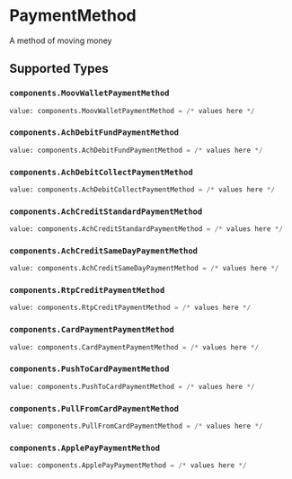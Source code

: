 # PaymentMethod

A method of moving money


## Supported Types

### `components.MoovWalletPaymentMethod`

```python
value: components.MoovWalletPaymentMethod = /* values here */
```

### `components.AchDebitFundPaymentMethod`

```python
value: components.AchDebitFundPaymentMethod = /* values here */
```

### `components.AchDebitCollectPaymentMethod`

```python
value: components.AchDebitCollectPaymentMethod = /* values here */
```

### `components.AchCreditStandardPaymentMethod`

```python
value: components.AchCreditStandardPaymentMethod = /* values here */
```

### `components.AchCreditSameDayPaymentMethod`

```python
value: components.AchCreditSameDayPaymentMethod = /* values here */
```

### `components.RtpCreditPaymentMethod`

```python
value: components.RtpCreditPaymentMethod = /* values here */
```

### `components.CardPaymentPaymentMethod`

```python
value: components.CardPaymentPaymentMethod = /* values here */
```

### `components.PushToCardPaymentMethod`

```python
value: components.PushToCardPaymentMethod = /* values here */
```

### `components.PullFromCardPaymentMethod`

```python
value: components.PullFromCardPaymentMethod = /* values here */
```

### `components.ApplePayPaymentMethod`

```python
value: components.ApplePayPaymentMethod = /* values here */
```

